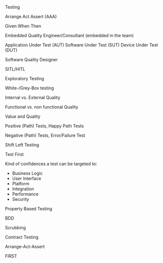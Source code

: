 Testing

Arrange Act Assert (AAA)

Given When Then

Embedded Quality Engineer/Consultant (embedded in the team)

Application Under Test (AUT)
Software Under Test (SUT)
Device Under Test (DUT)


Software Quality Designer

SITL/HITL

Exploratory Testing

White-/Grey-Box testing

Internal vs. External Quality

Functional vs. non functional Quality

Value and Quality 

Positive (Path) Tests, Happy Path Tests

Negative (Path) Tests, Error/Failure Test

Shift Left Testing

Test First

Kind of confidences a test can be targeted to:
- Business Logic 
- User Interface 
- Platform
- Integration
- Performance 
- Security 

Property Based Testing

BDD

Scrubbing

Contract Testing

Arrange-Act-Assert

FIRST
